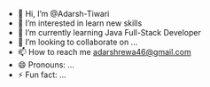 - 👋 Hi, I’m @Adarsh-Tiwari
- 👀 I’m interested in learn new skills 
- 🌱 I’m currently learning Java Full-Stack Developer 
- 💞️ I’m looking to collaborate on ...
- 📫 How to reach me adarshrewa46@gmail.com
- 😄 Pronouns: ...
- ⚡ Fun fact: ...

<!---
Adarsh-Tiwari1/Adarsh-Tiwari1 is a ✨ special ✨ repository because its `README.md` (this file) appears on your GitHub profile.
You can click the Preview link to take a look at your changes.
--->
